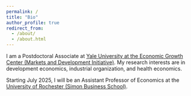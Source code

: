 ```yaml
---
permalink: /
title: "Bio"
author_profile: true
redirect_from: 
  - /about/
  - /about.html
---
```


I am a Postdoctoral Associate at [Yale University at the Economic Growth Center (Markets and Development Initiative)](https://egc.yale.edu/initiatives/markets-and-development). My research interests are in development economics, industrial organization, and health economics.

Starting July 2025, I will be an Assistant Professor of Economics at the [University of Rochester (Simon Business School)](https://simon.rochester.edu/).
